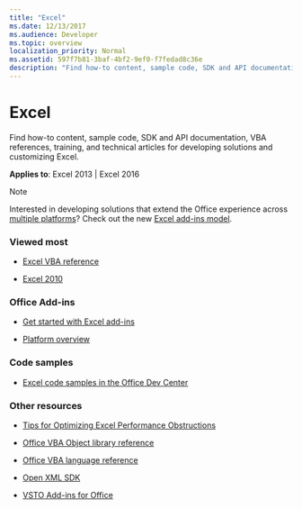```yaml
---
title: "Excel"
ms.date: 12/13/2017
ms.audience: Developer
ms.topic: overview
localization_priority: Normal
ms.assetid: 597f7b81-3baf-4bf2-9ef0-f7fedad8c36e
description: "Find how-to content, sample code, SDK and API documentation, VBA references, training, and technical articles for developing solutions and customizing Excel."
---
```


# Excel

Find how-to content, sample code, SDK and API documentation, VBA references, training, and technical articles for developing solutions and customizing Excel.
  
**Applies to**: Excel 2013 | Excel 2016 
  
> [!NOTE]
> Interested in developing solutions that extend the Office experience across [multiple platforms](https://docs.microsoft.com/en-us/office/dev/add-ins/overview/office-add-in-availability)? Check out the new [Excel add-ins model](https://docs.microsoft.com/en-us/office/dev/add-ins/excel/excel-add-ins-overview). 
  
### Viewed most
  
- [Excel VBA reference](https://msdn.microsoft.com/EN-US/library/ee861528.aspx)
  
- [Excel 2010](https://msdn.microsoft.com/en-us/library/ee658205%28v=office.14%29.aspx)
  
### Office Add-ins
  
- [Get started with Excel add-ins](https://docs.microsoft.com/en-us/office/dev/add-ins/excel/excel-add-ins-get-started-overview)
  
- [Platform overview](https://docs.microsoft.com/en-us/office/dev/add-ins/overview/office-add-ins)
  
### Code samples
  
- [Excel code samples in the Office Dev Center](https://developer.microsoft.com/en-us/excel/gallery/?filterBy=Samples)
  
### Other resources
  
- [Tips for Optimizing Excel Performance Obstructions](https://msdn.microsoft.com/en-us/library/office/mt709003.aspx)

- [Office VBA Object library reference](http://msdn.microsoft.com/library/727c4e1c-e13c-7bac-e833-b1322607dfd3%28Office.15%29.aspx)
  
- [Office VBA language reference](http://msdn.microsoft.com/library/9c1e8386-0309-c52c-856b-963220382eb8%28Office.15%29.aspx)
  
- [Open XML SDK](http://msdn.microsoft.com/library/f6a9ae68-7989-4208-97f5-3c945137a0ab%28Office.15%29.aspx)
  
- [VSTO Add-ins for Office](https://msdn.microsoft.com/en-us/library/jj620922.aspx)
  

